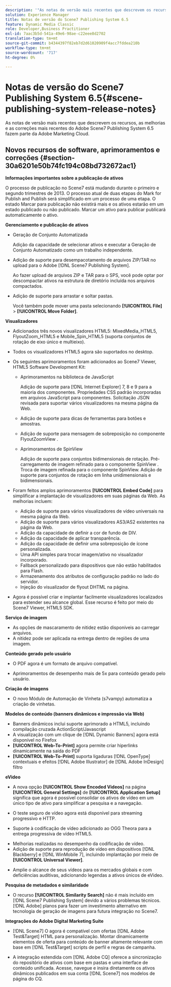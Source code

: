 ```yaml
---
description: '"As notas de versão mais recentes que descrevem os recursos, aprimoramentos e correções mais recentes do Adobe Scene7 Publishing System 6.5, parte da solução Adobe Experience Manager na Adobe Marketing Cloud."'
solution: Experience Manager
title: Notas de versão do Scene7 Publishing System 6.5
feature: Dynamic Media Classic
role: Developer,Business Practitioner
exl-id: 7aac3b5d-541a-49e6-98ae-c22eee8d2702
translation-type: tm+mt
source-git-commit: b4344397f82eb7d2d61020909f4acc7fddea210b
workflow-type: tm+mt
source-wordcount: '717'
ht-degree: 0%

---
```


# Notas de versão do Scene7 Publishing System 6.5{#scene-publishing-system-release-notes}

As notas de versão mais recentes que descrevem os recursos, as melhorias e as correções mais recentes do Adobe Scene7 Publishing System 6.5 fazem parte da Adobe Marketing Cloud.

## Novos recursos de software, aprimoramentos e correções {#section-30a6201e50b74fc194c08bd732672ac1}

**Informações importantes sobre a publicação de ativos**

O processo de publicação no Scene7 está mudando durante o primeiro e segundo trimestres de 2013. O processo atual de duas etapas do Mark for Publish and Publish será simplificado em um processo de uma etapa. O estado Marcar para publicação não existirá mais e os ativos estarão em um estado publicado ou não publicado. Marcar um ativo para publicar publicará automaticamente o ativo.

**Gerenciamento e publicação de ativos**

* Geração de Conjunto Automatizada

   Adição da capacidade de selecionar ativos e executar a Geração de Conjunto Automatizado como um trabalho independente.
* Adição de suporte para desempacotamento de arquivos ZIP/TAR no upload para o Adobe [!DNL Scene7 Publishing System].

   Ao fazer upload de arquivos ZIP e TAR para o SPS, você pode optar por descompactar ativos na estrutura de diretório incluída nos arquivos compactados.

* Adição de suporte para arrastar e soltar pastas.

   Você também pode mover uma pasta selecionando **[!UICONTROL File]** > **[!UICONTROL Move Folder]**.

**Visualizadores**

* Adicionados três novos visualizadores HTML5: MixedMedia_HTML5, FlyoutZoom_HTML5 e Mobile_Spin_HTML5 (suporta conjuntos de rotação de eixo único e multieixo).

<!-- 
  [More information](http://help.adobe.com/en_US/scene7/using/WS6E593DEA-7D81-4cd6-84B0-85E8BB274176.html#WS1c46793299cf21d77e926d1613177f0a020-8000.html).  -->
* Todos os visualizadores HTML5 agora são suportados no desktop.

<!--   [More information](http://help.adobe.com/en_US/scene7/using/WS6E593DEA-7D81-4cd6-84B0-85E8BB274176.html#WS1c46793299cf21d77e926d1613177f0a020-8000.html). -->
* Os seguintes aprimoramentos foram adicionados ao Scene7 Viewer, HTML5 Software Development Kit:

   * Aprimoramentos na biblioteca de JavaScript

      Adição de suporte para [!DNL Internet Explorer] 7, 8 e 9 para a maioria dos componentes. Propriedades CSS padrão incorporadas em arquivos JavaScript para componentes. Solicitação JSON revisada para suportar vários visualizadores na mesma página da Web.

   * Adição de suporte para dicas de ferramentas para botões e amostras.
   * Adição de suporte para mensagem de sobreposição no componente FlyoutZoomView .
   * Aprimoramentos de SpinView

      Adição de suporte para conjuntos bidimensionais de rotação. Pré-carregamento de imagem refinado para o componente SpinView . Troca de imagem refinada para o componente SpinView. Adição de suporte para conjuntos de rotação em linha unidimensionais e bidimensionais.

* Foram feitos amplos aprimoramentos **[!UICONTROL Embed Code]** para simplificar a implantação de visualizadores em suas páginas da Web. As melhorias incluem:

   * Adição de suporte para vários visualizadores de vídeo universais na mesma página da Web.
   * Adição de suporte para vários visualizadores AS3/AS2 existentes na página da Web.
   * Adição da capacidade de definir a cor de fundo de DIV.
   * Adição da capacidade de aplicar transparência.
   * Adição da capacidade de definir uma sobreposição de ícone personalizada.
   * Uma API simples para trocar imagem/ativo no visualizador incorporado.
   * Fallback personalizado para dispositivos que não estão habilitados para Flash.
   * Armazenamento dos atributos de configuração padrão no lado do servidor.
   * Injeção do visualizador de flyout DHTML na página.

* Agora é possível criar e implantar facilmente visualizadores localizados para estender seu alcance global. Esse recurso é feito por meio do Scene7 Viewer, HTML5 SDK.

**Serviço de imagem**

* As opções de mascaramento de nitidez estão disponíveis ao carregar arquivos.
* A nitidez pode ser aplicada na entrega dentro de regiões de uma imagem.

**Conteúdo gerado pelo usuário**

* O PDF agora é um formato de arquivo compatível.

<!--   [More information](http://help.adobe.com/en_US/scene7/using/WSe8b0455615e2dc47-2df907a712f31201b35-8000.html).  -->
* Aprimoramentos de desempenho mais de 5x para conteúdo gerado pelo usuário.

**Criação de imagens**

* O novo Módulo de Automação de Vinheta (s7vampy) automatiza a criação de vinhetas.

**Modelos de conteúdo (banners dinâmicos e impressão via Web)**

* Banners dinâmicos inclui suporte aprimorado a HTML5, incluindo compilação cruzada ActionScript/Javascript
* A visualização com um clique de [!DNL Dynamic Banners] agora está disponível no Firefox
* **[!UICONTROL Web-To-Print]** agora permite criar hiperlinks dinamicamente na saída do PDF
* **[!UICONTROL Web-To-Print]** suporta ligaduras  [!DNL OpenType] contextuais e efeitos  [!DNL Adobe Illustrator] de  [!DNL Adobe InDesign] filtro

**eVideo**

* A nova opção **[!UICONTROL Show Encoded Videos]** na página **[!UICONTROL General Settings]** de **[!UICONTROL Application Setup]** significa que agora é possível consolidar os ativos de vídeo em um único tipo de ativo para simplificar a pesquisa e a navegação.

<!--   [More information](http://help.adobe.com/en_US/scene7/using/WSCCBA9D3A-06A3-4f29-AF6B-36CBB2A655F1.html).  -->

* O teste seguro de vídeo agora está disponível para streaming progressivo e HTTP.

<!--   [More information](http://help.adobe.com/en_US/scene7/using/WSd968ca97bf01df72-5efde3a123268dd80f5-8000.html). -->
* Suporte à codificação de vídeo adicionado ao OGG Theora para a entrega progressiva de vídeo HTML5.

<!--   [More information](http://help.adobe.com/en_US/scene7/using/WSE86ACF2B-BD50-4c48-A1D7-9CD4405B62D0.html#WS1c46793299cf21d7-39fae9c1131ba8968f7-7fff.html). -->
* Melhorias realizadas no desempenho da codificação de vídeo.
* Adição de suporte para reprodução de vídeo em dispositivos [!DNL Blackberry] e [!DNL WinMobile 7], incluindo implantação por meio de **[!UICONTROL Universal Viewer]**.

<!--   [More information](http://help.adobe.com/en_US/scene7/using/WS6E593DEA-7D81-4cd6-84B0-85E8BB274176.html#WS1c46793299cf21d77e926d1613177f0a020-8000.html) or the [eVideo chapter](http://help.adobe.com/en_US/scene7/using/WS53492AE1-6029-45d8-BF80-F4B5CF33EB08.html). -->

* Amplie o alcance de seus vídeos para os mercados globais e com deficiências auditivas, adicionando legendas a ativos únicos de eVideo.

<!--   See [More information](http://help.adobe.com/en_US/scene7/using/WS98ca2e6790647c06-6f6f53e137b959f094-8000.html). -->

**Pesquisa de metadados e similaridade**

* O recurso **[!UICONTROL Similarity Search]** não é mais incluído em [!DNL Scene7 Publishing System] devido a vários problemas técnicos. [!DNL Adobe] planos para fazer um investimento alternativo em tecnologia de geração de imagens para futura integração no Scene7.

**Integrações do Adobe Digital Marketing Suite**

* [!DNL Scene7] O agora é compatível com ofertas  [!DNL Adobe Test&Target] HTML para personalização. Montar dinamicamente elementos de oferta para conteúdo de banner altamente relevante com base em [!DNL Test&Target] scripts de perfil e regras de campanha.

* A integração estendida com [!DNL Adobe CQ] oferece a sincronização do repositório de ativos com base em pastas e uma interface de conteúdo unificada. Acesse, navegue e insira diretamente os ativos dinâmicos publicados em sua conta [!DNL Scene7] nos modelos de página do CQ.
